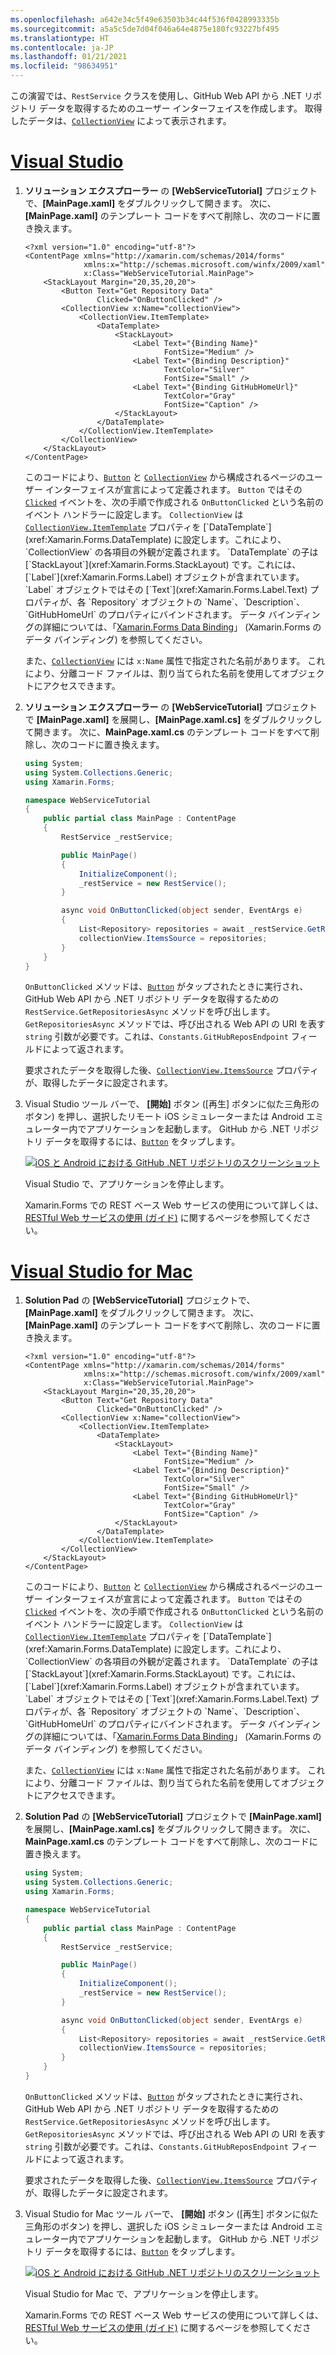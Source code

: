```yaml
---
ms.openlocfilehash: a642e34c5f49e63503b34c44f536f0428993335b
ms.sourcegitcommit: a5a5c5de7d04f046a64e4875e180fc93227bf495
ms.translationtype: HT
ms.contentlocale: ja-JP
ms.lasthandoff: 01/21/2021
ms.locfileid: "98634951"
---
```

この演習では、`RestService` クラスを使用し、GitHub Web API から .NET リポジトリ データを取得するためのユーザー インターフェイスを作成します。 取得したデータは、[`CollectionView`](xref:Xamarin.Forms.CollectionView) によって表示されます。

# <a name="visual-studio"></a>[Visual Studio](#tab/vswin)

1. **ソリューション エクスプローラー** の **[WebServiceTutorial]** プロジェクトで、**[MainPage.xaml]** をダブルクリックして開きます。 次に、 **[MainPage.xaml]** のテンプレート コードをすべて削除し、次のコードに置き換えます。

    ```xaml
    <?xml version="1.0" encoding="utf-8"?>
    <ContentPage xmlns="http://xamarin.com/schemas/2014/forms"
                 xmlns:x="http://schemas.microsoft.com/winfx/2009/xaml"
                 x:Class="WebServiceTutorial.MainPage">
        <StackLayout Margin="20,35,20,20">
            <Button Text="Get Repository Data"
                    Clicked="OnButtonClicked" />
            <CollectionView x:Name="collectionView">
                <CollectionView.ItemTemplate>
                    <DataTemplate>
                        <StackLayout>
                            <Label Text="{Binding Name}"
                                   FontSize="Medium" />
                            <Label Text="{Binding Description}"
                                   TextColor="Silver"
                                   FontSize="Small" />
                            <Label Text="{Binding GitHubHomeUrl}"
                                   TextColor="Gray"
                                   FontSize="Caption" />
                        </StackLayout>
                    </DataTemplate>
                </CollectionView.ItemTemplate>
            </CollectionView>
        </StackLayout>
    </ContentPage>
    ```

    このコードにより、[`Button`](xref:Xamarin.Forms.Button) と [`CollectionView`](xref:Xamarin.Forms.CollectionView) から構成されるページのユーザー インターフェイスが宣言によって定義されます。 `Button` ではその [`Clicked`](xref:Xamarin.Forms.Button.Clicked) イベントを、次の手順で作成される `OnButtonClicked` という名前のイベント ハンドラーに設定します。 `CollectionView` は [`CollectionView.ItemTemplate`](xref:Xamarin.Forms.ItemsView`1.ItemTemplate) プロパティを [`DataTemplate`](xref:Xamarin.Forms.DataTemplate) に設定します。これにより、`CollectionView` の各項目の外観が定義されます。 `DataTemplate` の子は [`StackLayout`](xref:Xamarin.Forms.StackLayout) です。これには、[`Label`](xref:Xamarin.Forms.Label) オブジェクトが含まれています。 `Label` オブジェクトではその [`Text`](xref:Xamarin.Forms.Label.Text) プロパティが、各 `Repository` オブジェクトの `Name`、`Description`、`GitHubHomeUrl` のプロパティにバインドされます。 データ バインディングの詳細については、「[Xamarin.Forms Data Binding](~/xamarin-forms/app-fundamentals/data-binding/index.md)」 (Xamarin.Forms のデータ バインディング) を参照してください。

    また、[`CollectionView`](xref:Xamarin.Forms.CollectionView) には `x:Name` 属性で指定された名前があります。 これにより、分離コード ファイルは、割り当てられた名前を使用してオブジェクトにアクセスできます。

1. **ソリューション エクスプローラー** の **[WebServiceTutorial]** プロジェクトで **[MainPage.xaml]** を展開し、**[MainPage.xaml.cs]** をダブルクリックして開きます。 次に、**MainPage.xaml.cs** のテンプレート コードをすべて削除し、次のコードに置き換えます。

    ```csharp
    using System;
    using System.Collections.Generic;
    using Xamarin.Forms;

    namespace WebServiceTutorial
    {
        public partial class MainPage : ContentPage
        {
            RestService _restService;

            public MainPage()
            {
                InitializeComponent();
                _restService = new RestService();
            }

            async void OnButtonClicked(object sender, EventArgs e)
            {
                List<Repository> repositories = await _restService.GetRepositoriesAsync(Constants.GitHubReposEndpoint);
                collectionView.ItemsSource = repositories;
            }
        }
    }
    ```

    `OnButtonClicked` メソッドは、[`Button`](xref:Xamarin.Forms.Button) がタップされたときに実行され、GitHub Web API から .NET リポジトリ データを取得するための `RestService.GetRepositoriesAsync` メソッドを呼び出します。 `GetRepositoriesAsync` メソッドでは、呼び出される Web API の URI を表す `string` 引数が必要です。これは、`Constants.GitHubReposEndpoint` フィールドによって返されます。

    要求されたデータを取得した後、[`CollectionView.ItemsSource`](xref:Xamarin.Forms.ItemsView`1.ItemsSource) プロパティが、取得したデータに設定されます。

1. Visual Studio ツール バーで、 **[開始]** ボタン ([再生] ボタンに似た三角形のボタン) を押し、選択したリモート iOS シミュレーターまたは Android エミュレーター内でアプリケーションを起動します。 GitHub から .NET リポジトリ データを取得するには、[`Button`](xref:Xamarin.Forms.Button) をタップします。

    [![iOS と Android における GitHub .NET リポジトリのスクリーンショット](../images/consume-web-service.png)](../images/consume-web-service-large.png#lightbox)

    Visual Studio で、アプリケーションを停止します。

    Xamarin.Forms での REST ベース Web サービスの使用について詳しくは、[RESTful Web サービスの使用 (ガイド)](~/xamarin-forms/data-cloud/web-services/rest.md) に関するページを参照してください。

# <a name="visual-studio-for-mac"></a>[Visual Studio for Mac](#tab/vsmac)

1. **Solution Pad** の **[WebServiceTutorial]** プロジェクトで、**[MainPage.xaml]** をダブルクリックして開きます。 次に、 **[MainPage.xaml]** のテンプレート コードをすべて削除し、次のコードに置き換えます。

    ```xaml
    <?xml version="1.0" encoding="utf-8"?>
    <ContentPage xmlns="http://xamarin.com/schemas/2014/forms"
                 xmlns:x="http://schemas.microsoft.com/winfx/2009/xaml"
                 x:Class="WebServiceTutorial.MainPage">
        <StackLayout Margin="20,35,20,20">
            <Button Text="Get Repository Data"
                    Clicked="OnButtonClicked" />
            <CollectionView x:Name="collectionView">
                <CollectionView.ItemTemplate>
                    <DataTemplate>
                        <StackLayout>
                            <Label Text="{Binding Name}"
                                   FontSize="Medium" />
                            <Label Text="{Binding Description}"
                                   TextColor="Silver"
                                   FontSize="Small" />
                            <Label Text="{Binding GitHubHomeUrl}"
                                   TextColor="Gray"
                                   FontSize="Caption" />
                        </StackLayout>
                    </DataTemplate>
                </CollectionView.ItemTemplate>
            </CollectionView>
        </StackLayout>
    </ContentPage>
    ```

    このコードにより、[`Button`](xref:Xamarin.Forms.Button) と [`CollectionView`](xref:Xamarin.Forms.CollectionView) から構成されるページのユーザー インターフェイスが宣言によって定義されます。 `Button` ではその [`Clicked`](xref:Xamarin.Forms.Button.Clicked) イベントを、次の手順で作成される `OnButtonClicked` という名前のイベント ハンドラーに設定します。 `CollectionView` は [`CollectionView.ItemTemplate`](xref:Xamarin.Forms.ItemsView`1.ItemTemplate) プロパティを [`DataTemplate`](xref:Xamarin.Forms.DataTemplate) に設定します。これにより、`CollectionView` の各項目の外観が定義されます。 `DataTemplate` の子は [`StackLayout`](xref:Xamarin.Forms.StackLayout) です。これには、[`Label`](xref:Xamarin.Forms.Label) オブジェクトが含まれています。 `Label` オブジェクトではその [`Text`](xref:Xamarin.Forms.Label.Text) プロパティが、各 `Repository` オブジェクトの `Name`、`Description`、`GitHubHomeUrl` のプロパティにバインドされます。 データ バインディングの詳細については、「[Xamarin.Forms Data Binding](~/xamarin-forms/app-fundamentals/data-binding/index.md)」 (Xamarin.Forms のデータ バインディング) を参照してください。

    また、[`CollectionView`](xref:Xamarin.Forms.CollectionView) には `x:Name` 属性で指定された名前があります。 これにより、分離コード ファイルは、割り当てられた名前を使用してオブジェクトにアクセスできます。

1. **Solution Pad** の **[WebServiceTutorial]** プロジェクトで **[MainPage.xaml]** を展開し、**[MainPage.xaml.cs]** をダブルクリックして開きます。 次に、**MainPage.xaml.cs** のテンプレート コードをすべて削除し、次のコードに置き換えます。

    ```csharp
    using System;
    using System.Collections.Generic;
    using Xamarin.Forms;

    namespace WebServiceTutorial
    {
        public partial class MainPage : ContentPage
        {
            RestService _restService;

            public MainPage()
            {
                InitializeComponent();
                _restService = new RestService();
            }

            async void OnButtonClicked(object sender, EventArgs e)
            {
                List<Repository> repositories = await _restService.GetRepositoriesAsync(Constants.GitHubReposEndpoint);
                collectionView.ItemsSource = repositories;
            }
        }
    }
    ```

    `OnButtonClicked` メソッドは、[`Button`](xref:Xamarin.Forms.Button) がタップされたときに実行され、GitHub Web API から .NET リポジトリ データを取得するための `RestService.GetRepositoriesAsync` メソッドを呼び出します。 `GetRepositoriesAsync` メソッドでは、呼び出される Web API の URI を表す `string` 引数が必要です。これは、`Constants.GitHubReposEndpoint` フィールドによって返されます。

    要求されたデータを取得した後、[`CollectionView.ItemsSource`](xref:Xamarin.Forms.ItemsView`1.ItemsSource) プロパティが、取得したデータに設定されます。

1. Visual Studio for Mac ツール バーで、 **[開始]** ボタン ([再生] ボタンに似た三角形のボタン) を押し、選択した iOS シミュレーターまたは Android エミュレーター内でアプリケーションを起動します。 GitHub から .NET リポジトリ データを取得するには、[`Button`](xref:Xamarin.Forms.Button) をタップします。

    [![iOS と Android における GitHub .NET リポジトリのスクリーンショット](../images/consume-web-service.png)](../images/consume-web-service-large.png#lightbox)

    Visual Studio for Mac で、アプリケーションを停止します。

    Xamarin.Forms での REST ベース Web サービスの使用について詳しくは、[RESTful Web サービスの使用 (ガイド)](~/xamarin-forms/data-cloud/web-services/rest.md) に関するページを参照してください。
